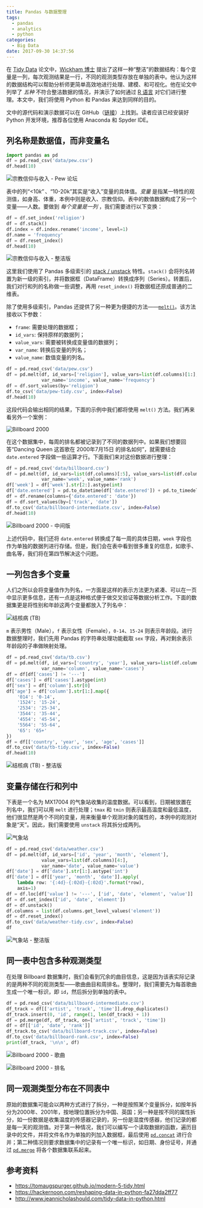 ```yaml
---
title: Pandas 与数据整理
tags:
  - pandas
  - analytics
  - python
categories:
  - Big Data
date: 2017-09-30 14:37:56
---
```


在 [Tidy Data][1] 论文中，[Wickham 博士][2] 提出了这样一种“整洁”的数据结构：每个变量是一列，每次观测结果是一行，不同的观测类型存放在单独的表中。他认为这样的数据结构可以帮助分析师更简单高效地进行处理、建模、和可视化。他在论文中列举了 *五种* 不符合整洁数据的情况，并演示了如何通过 [R 语言][3] 对它们进行整理。本文中，我们将使用 Python 和 Pandas 来达到同样的目的。

文中的源代码和演示数据可以在 GitHub（[链接][4]）上找到。读者应该已经安装好 Python 开发环境，推荐各位使用 Anaconda 和 Spyder IDE。

## 列名称是数据值，而非变量名

```python
import pandas as pd
df = pd.read_csv('data/pew.csv')
df.head(10)
```

![宗教信仰与收入 - Pew 论坛](/images/tidy-data/pew.png)

表中的列“<$10k”、“$10-20k”其实是“收入”变量的具体值。*变量* 是指某一特性的观测值，如身高、体重，本例中则是收入、宗教信仰。表中的数值数据构成了另一个变量——人数。要做到 *每个变量是一列* ，我们需要进行以下变换：

```python
df = df.set_index('religion')
df = df.stack()
df.index = df.index.rename('income', level=1)
df.name = 'frequency'
df = df.reset_index()
df.head(10)
```

![宗教信仰与收入 - 整洁版](/images/tidy-data/pew-tidy.png)

<!-- more -->

这里我们使用了 Pandas 多级索引的 [stack / unstack][5] 特性。`stack()` 会将列名转置为新一级的索引，并将数据框（DataFrame）转换成序列（Series）。转置后，我们对行和列的名称做一些调整，再用 `reset_index()` 将数据框还原成普通的二维表。

除了使用多级索引，Pandas 还提供了另一种更为便捷的方法——[`melt()`][6]。该方法接收以下参数：

* `frame`: 需要处理的数据框；
* `id_vars`: 保持原样的数据列；
* `value_vars`: 需要被转换成变量值的数据列；
* `var_name`: 转换后变量的列名；
* `value_name`: 数值变量的列名。

```python
df = pd.read_csv('data/pew.csv')
df = pd.melt(df, id_vars=['religion'], value_vars=list(df.columns)[1:],
             var_name='income', value_name='frequency')
df = df.sort_values(by='religion')
df.to_csv('data/pew-tidy.csv', index=False)
df.head(10)
```

这段代码会输出相同的结果，下面的示例中我们都将使用 `melt()` 方法。我们再来看另外一个案例：

![Billboard 2000](/images/tidy-data/billboard.png)

在这个数据集中，每周的排名都被记录到了不同的数据列中。如果我们想要回答“Dancing Queen 这首歌在 2000年7月15日 的排名如何”，就需要结合 `date.entered` 字段做一些运算才行。下面我们来对这份数据进行整理：

```python
df = pd.read_csv('data/billboard.csv')
df = pd.melt(df, id_vars=list(df.columns)[:5], value_vars=list(df.columns)[5:],
             var_name='week', value_name='rank')
df['week'] = df['week'].str[2:].astype(int)
df['date.entered'] = pd.to_datetime(df['date.entered']) + pd.to_timedelta((df['week'] - 1) * 7, 'd')
df = df.rename(columns={'date.entered': 'date'})
df = df.sort_values(by=['track', 'date'])
df.to_csv('data/billboard-intermediate.csv', index=False)
df.head(10)
```

![Billboard 2000 - 中间版](/images/tidy-data/billboard-intermediate.png)

上述代码中，我们还将 `date.entered` 转换成了每一周的具体日期，`week` 字段也作为单独的数据列进行存储。但是，我们会在表中看到很多重复的信息，如歌手、曲名等，我们将在第四节解决这个问题。

## 一列包含多个变量

人们之所以会将变量值作为列名，一方面是这样的表示方法更为紧凑、可以在一页中显示更多信息，还有一点是这种格式便于做交叉验证等数据分析工作。下面的数据集更是将性别和年龄这两个变量都放入了列名中：

![结核病 (TB)](/images/tidy-data/tb.png)

`m` 表示男性（Male），`f` 表示女性（Female），`0-14`、`15-24` 则表示年龄段。进行数据整理时，我们先用 Pandas 的字符串处理功能截取 `sex` 字段，再对剩余表示年龄段的子串做映射处理。

```python
df = pd.read_csv('data/tb.csv')
df = pd.melt(df, id_vars=['country', 'year'], value_vars=list(df.columns)[2:],
             var_name='column', value_name='cases')
df = df[df['cases'] != '---']
df['cases'] = df['cases'].astype(int)
df['sex'] = df['column'].str[0]
df['age'] = df['column'].str[1:].map({
    '014': '0-14',
    '1524': '15-24',
    '2534': '25-34',
    '3544': '35-44',
    '4554': '45-54',
    '5564': '55-64',
    '65': '65+'
})
df = df[['country', 'year', 'sex', 'age', 'cases']]
df.to_csv('data/tb-tidy.csv', index=False)
df.head(10)
```

![结核病 (TB) - 整洁版](/images/tidy-data/tb-tidy.png)

## 变量存储在行和列中

下表是一个名为 MX17004 的气象站收集的温度数据。可以看到，日期被放置在列名中，我们可以用 `melt` 进行处理；`tmax` 和 `tmin` 则表示最高温度和最低温度，他们很显然是两个不同的变量，用来衡量单个观测对象的属性的，本例中的观测对象是“天”。因此，我们需要使用 `unstack` 将其拆分成两列。

![气象站](/images/tidy-data/weather.png)

```python
df = pd.read_csv('data/weather.csv')
df = pd.melt(df, id_vars=['id', 'year', 'month', 'element'],
             value_vars=list(df.columns)[4:],
             var_name='date', value_name='value')
df['date'] = df['date'].str[1:].astype('int')
df['date'] = df[['year', 'month', 'date']].apply(
    lambda row: '{:4d}-{:02d}-{:02d}'.format(*row),
    axis=1)
df = df.loc[df['value'] != '---', ['id', 'date', 'element', 'value']]
df = df.set_index(['id', 'date', 'element'])
df = df.unstack()
df.columns = list(df.columns.get_level_values('element'))
df = df.reset_index()
df.to_csv('data/weather-tidy.csv', index=False)
df
```

![气象站 - 整洁版](/images/tidy-data/weather-tidy.png)

## 同一表中包含多种观测类型

在处理 Billboard 数据集时，我们会看到冗余的曲目信息，这是因为该表实际记录的是两种不同的观测类型——歌曲曲目和周排名。整理时，我们需要先为每首歌曲生成一个唯一标识，即 `id`，然后拆分到单独的表中。

```python
df = pd.read_csv('data/billboard-intermediate.csv')
df_track = df[['artist', 'track', 'time']].drop_duplicates()
df_track.insert(0, 'id', range(1, len(df_track) + 1))
df = pd.merge(df, df_track, on=['artist', 'track', 'time'])
df = df[['id', 'date', 'rank']]
df_track.to_csv('data/billboard-track.csv', index=False)
df.to_csv('data/billboard-rank.csv', index=False)
print(df_track, '\n\n', df)
```

![Billboard 2000 - 歌曲](/images/tidy-data/billboard-track.png)

![Billboard 2000 - 排名](/images/tidy-data/billboard-rank.png)

## 同一观测类型分布在不同表中

原始的数据集可能会以两种方式进行了拆分，一种是按照某个变量拆分，如按年拆分为2000年、2001年，按地理位置拆分为中国、英国；另一种是按不同的属性拆分，如一份数据是收集温度的传感器记录的，另一份是湿度传感器，他们记录的都是每一天的观测值。对于第一种情况，我们可以编写一个读取数据的函数，遍历目录中的文件，并将文件名作为单独的列加入数据框，最后使用 [`pd.concat`][7] 进行合并；第二种情况则要求数据集中的记录有一个唯一标识，如日期、身份证号，并通过 [`pd.merge`][8] 将各个数据集联系起来。

## 参考资料

* https://tomaugspurger.github.io/modern-5-tidy.html
* https://hackernoon.com/reshaping-data-in-python-fa27dda2ff77
* http://www.jeannicholashould.com/tidy-data-in-python.html

[1]: https://www.jstatsoft.org/article/view/v059i10
[2]: https://en.wikipedia.org/wiki/Hadley_Wickham
[3]: https://github.com/hadley/tidy-data/
[4]: https://github.com/jizhang/pandas-tidy-data
[5]: https://pandas.pydata.org/pandas-docs/stable/reshaping.html
[6]: https://pandas.pydata.org/pandas-docs/stable/generated/pandas.melt.html
[7]: https://pandas.pydata.org/pandas-docs/stable/generated/pandas.concat.html
[8]: https://pandas.pydata.org/pandas-docs/stable/generated/pandas.merge.html
